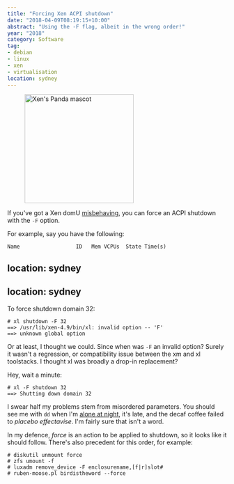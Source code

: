 ```yaml
---
title: "Forcing Xen ACPI shutdown"
date: "2018-04-09T08:19:15+10:00"
abstract: "Using the -F flag, albeit in the wrong order!"
year: "2018"
category: Software
tag:
- debian
- linux
- xen
- virtualisation
location: sydney
---
```

<figure><p><img src="https://rubenerd.com/files/2014/Xen-Fu-Panda-500px.png" alt="Xen's Panda mascot" style="width:250px;" /></p></figure>

If you've got a Xen domU [misbehaving], you can force an ACPI shutdown with the `-F` option.

For example, say you have the following:

    Name                  ID   Mem VCPUs  State Time(s)
location: sydney
---
location: sydney
---

To force shutdown domain 32:

    # xl shutdown -F 32  
    ==> /usr/lib/xen-4.9/bin/xl: invalid option -- 'F'
    ==> unknown global option

Or at least, I thought we could. Since when was `-F` an invalid option? Surely it wasn't a regression, or compatibility issue between the xm and xl toolstacks. I thought xl was broadly a drop-in replacement?

 Hey, wait a minute:

    # xl -F shutdown 32
    ==> Shutting down domain 32

I swear half my problems stem from misordered parameters. You should see me with `dd` when I'm [alone at night], it's late, and the decaf coffee failed to *placebo effectavise*. I'm fairly sure that isn't a word.

In my defence, *force* is an action to be applied to shutdown, so it looks like it should follow. There's also precedent for this order, for example:

    # diskutil unmount force
    # zfs umount -f
    # luxadm remove_device -F enclosurename,[f|r]slot#
    # ruben-moose.pl birdistheword --force

[misbehaving]: https://www.youtube.com/watch?v=j_G1WqTA-Us "Nat King Cole: Ain’t Misbehaving"
[alone at night]: https://www.youtube.com/watch?v=rAhH69D67DA "Michael Franks: Alone at Night" 

